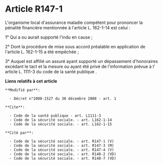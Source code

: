 # Article R147-1

L'organisme local d'assurance maladie compétent pour prononcer la pénalité financière mentionnée à l'article L. 162-1-14 est
celui : 

1° Qui a ou aurait supporté l'indu en cause ; 

2° Dont la procédure de mise sous accord préalable en application de l'article L. 162-1-15 a été empêchée ; 

3° Auquel est affilié un assuré ayant supporté un dépassement d'honoraires excédant le tact et la mesure ou ayant été privé
de l'information prévue à l'
article L. 1111-3 du code de la santé publique
.

**Liens relatifs à cet article**

	**Modifié par**:

	  - Décret n°2008-1527 du 30 décembre 2008 - art. 1

	**Cite**:

	  - Code de la santé publique - art. L1111-3
	  - Code de la sécurité sociale. - art. L162-1-14
	  - Code de la sécurité sociale. - art. L162-1-15

	**Cité par**:

	  - Code de la sécurité sociale. - art. R147-1 (V)
	  - Code de la sécurité sociale. - art. R147-3 (M)
	  - Code de la sécurité sociale. - art. R147-4 (V)
	  - Code de la sécurité sociale. - art. R148-2 (VD)
	  - Code de la sécurité sociale. - art. R148-7 (VD)
